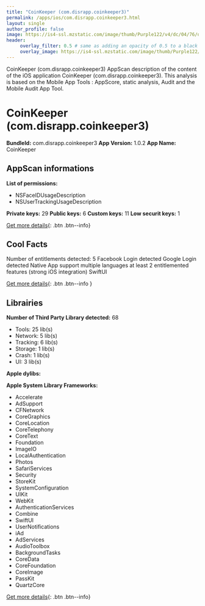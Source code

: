 ```yaml
---
title: "CoinKeeper (com.disrapp.coinkeeper3)"
permalink: /apps/ios/com.disrapp.coinkeeper3.html
layout: single
author_profile: false
image: https://is4-ssl.mzstatic.com/image/thumb/Purple122/v4/dc/04/76/dc047619-ea77-47f6-e8ae-53cce2ea95f7/AppIcon-0-1x_U007emarketing-0-6-0-85-220.png/512x512bb.jpg
header: 
     overlay_filter: 0.5 # same as adding an opacity of 0.5 to a black background
     overlay_image: https://is4-ssl.mzstatic.com/image/thumb/Purple122/v4/dc/04/76/dc047619-ea77-47f6-e8ae-53cce2ea95f7/AppIcon-0-1x_U007emarketing-0-6-0-85-220.png/512x512bb.jpg
---
```

CoinKeeper (com.disrapp.coinkeeper3) AppScan description of the content of the iOS application CoinKeeper (com.disrapp.coinkeeper3). This analysis is based on the Mobile App Tools : AppScore, static analysis, Audit and the Mobile Audit App Tool.

# CoinKeeper (com.disrapp.coinkeeper3)

**BundleId:** com.disrapp.coinkeeper3
**App Version:** 1.0.2
**App Name:** CoinKeeper


## AppScan informations 

**List of permissions:** 
- NSFaceIDUsageDescription
- NSUserTrackingUsageDescription
  
  
**Private keys:** 29
**Public keys:** 6
**Custom keys:** 11
**Low securit keys:** 1
  
[Get more details](/pricing.html){: .btn .btn--info}

## Cool Facts

Number of entitlements detected: 5
Facebook Login detected
Google Login detected
Native App
support multiple languages
at least 2 entitlemented features (strong iOS integration)
SwiftUI
  
[Get more details](/pricing.html){: .btn .btn--info }

## Librairies 
**Number of Third Party Library detected:** 68
- Tools: 25 lib(s)
- Network: 5 lib(s)
- Tracking: 6 lib(s)
- Storage: 1 lib(s)
- Crash: 1 lib(s)
- UI: 3 lib(s)


**Apple dylibs:**


**Apple System Library Frameworks:**
- Accelerate
- AdSupport
- CFNetwork
- CoreGraphics
- CoreLocation
- CoreTelephony
- CoreText
- Foundation
- ImageIO
- LocalAuthentication
- Photos
- SafariServices
- Security
- StoreKit
- SystemConfiguration
- UIKit
- WebKit
- AuthenticationServices
- Combine
- SwiftUI
- UserNotifications
- iAd
- AdServices
- AudioToolbox
- BackgroundTasks
- CoreData
- CoreFoundation
- CoreImage
- PassKit
- QuartzCore


  
[Get more details](/pricing.html){: .btn .btn--info}

